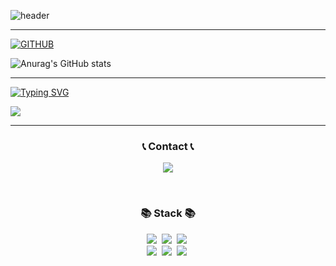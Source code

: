 
<!--
**JungYouM/JungYouM** is a ✨ _special_ ✨ repository because its `README.md` (this file) appears on your GitHub profile.

Here are some ideas to get you started:

- 🔭 I’m currently working on ...
- 🌱 I’m currently learning ...
- 👯 I’m looking to collaborate on ...
- 🤔 I’m looking for help with ...
- 💬 Ask me about ...
- 📫 How to reach me: ...
- 😄 Pronouns: ...
- ⚡ Fun fact: ...
-->

![header](https://capsule-render.vercel.app/api?type=waving&color=timeGradient&text=Welcome%20to%20YouMin's%20GitHub%20👋&animation=twinkling&fontSize=35&fontAlignY=40&fontAlign=65&height=250)

---

[![GITHUB](https://hits.seeyoufarm.com/api/count/incr/badge.svg?url=https%3A%2F%2Fgithub.com%2FJungYouM&count_bg=%23F29494&title_bg=%232F2E2E&icon=github.svg&icon_color=%23FFFFFF&title=GITHUB&edge_flat=false)](https://github.com/JungYouM)


![Anurag's GitHub stats](https://github-readme-stats.vercel.app/api?username=JungYouM&show_icons=true&theme=onedark)


---
[![Typing SVG](https://readme-typing-svg.herokuapp.com/?color=f0f6fc&lines=Hello+World🤖&font=Redressed&size=20)](https://git.io/typing-svg)


![](https://github-profile-summary-cards.vercel.app/api/cards/profile-details?username=JungYouM&theme=nord_dark)


---

<h3 align="center">📞 Contact 📞</h3>
<p align="center">
    <a href="mailto:dbalsdbals000@gmail.com">
        <img src="https://img.shields.io/badge/Gmail-EA4335?style=for-the-badge&logo=Gmail&logoColor=white"/></a>
</p>

<br>

<h3 align="center">📚 Stack 📚</h3>
<p align="center">
  <img src="https://img.shields.io/badge/Unity-000000?style=for-the-badge&logo=Unity&logoColor=white"/></a>&nbsp
  <img src="https://img.shields.io/badge/C++-000000?style=for-the-badge&logo=C++&logoColor=white"/></a>&nbsp
  <img src="https://img.shields.io/badge/Python-000000?style=for-the-badge&logo=Python&logoColor=white"/></a>&nbsp
  <br>
  <img src="https://img.shields.io/badge/autodeskmaya-000000?style=for-the-  badge&logo=autodeskmaya&logoColor=white"/></a>&nbsp
  <img src="https://img.shields.io/badge/adobephotoshop-000000?style=for-the-badge&logo=adobephotoshop&logoColor=white"/></a>&nbsp
  <img src="https://img.shields.io/badge/adobeillustrator-000000?style=for-the-badge&logo=adobeillustrator&logoColor=white"/></a>&nbsp
</p>
